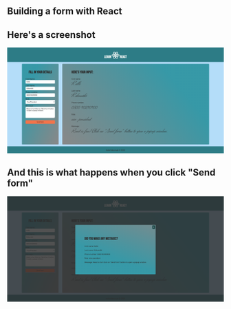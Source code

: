 ## Building a form with React
## Here's a screenshot
<img src="./form-screenshot.png">

## And this is what happens when you click "Send form"
<img src="./form-screenshot-popup.png">
